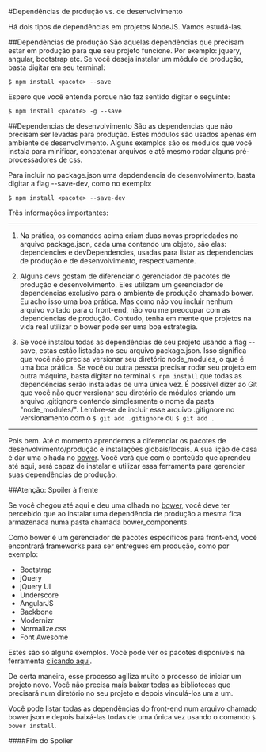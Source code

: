 #Dependências de produção vs. de desenvolvimento

Há dois tipos de dependências em projetos NodeJS. Vamos estudá-las.

##Dependências de produção
São aquelas dependências que precisam estar em produção para que seu projeto funcione. Por exemplo: jquery, angular, bootstrap etc. 
Se você deseja instalar um módulo de produção, basta digitar em seu terminal:

```$ npm install <pacote> --save ```


Espero que você entenda porque não faz sentido digitar o seguinte:

```$ npm install <pacote> -g --save ```



##Dependencias de desenvolvimento
São as dependencias que não precisam ser levadas para produção. Estes módulos são usados apenas em ambiente de desenvolvimento. Alguns exemplos são os módulos que você instala para minificar, concatenar arquivos e até mesmo rodar alguns pré-processadores de css.

Para incluir no package.json uma depdendencia de desenvolvimento, basta digitar a flag --save-dev, como no exemplo:


```$ npm install <pacote> --save-dev```


Três informações importantes:


---


1. Na prática, os comandos acima criam duas novas propriedades no arquivo package.json, cada uma contendo um objeto, são elas: dependencies e devDependencies, usadas para listar as dependencias de produção e de desenvolvimento, respectivamente.

2. Alguns devs gostam de diferenciar o gerenciador de pacotes de produção e desenvolvimento. Eles utilizam um gerenciador de dependencias exclusivo para o ambiente de produção chamado bower. Eu acho isso uma boa prática. Mas como não vou incluir nenhum arquivo voltado para o front-end, não vou me preocupar com as dependencias de produção. Contudo, tenha em mente que projetos na vida real utilizar o bower pode ser uma boa estratégia. 

3. Se você instalou todas as dependências de seu projeto usando a flag --save, estas estão listadas no seu arquivo package.json. Isso significa que você não precisa versionar seu diretório node_modules, o que é uma boa prática. Se você ou outra pessoa precisar rodar seu projeto em outra máquina, basta digitar no terminal ```$ npm install``` que todas as dependências serão instaladas de uma única vez. É possível dizer ao Git que você não quer versionar seu diretório de módulos criando um arquivo .gitignore contendo simplesmente o nome da pasta "node_modules/". Lembre-se de incluir esse arquivo .gitignore no versionamento com o ```$ git add .gitignore``` ou ```$ git add .```



---



Pois bem. Até o momento aprendemos a diferenciar os pacotes de desenvolvimento/produção e instalações globais/locais. A sua lição de casa é dar uma olhada no [bower](http://bower.io/). Você verá que com o conteúdo que aprendeu até aqui, será capaz de instalar e utilizar essa ferramenta para gerenciar suas dependências de produção.



##Atenção: Spoiler à frente

Se você chegou até aqui e deu uma olhada no [bower](http://bower.io/), você deve ter percebido que ao instalar uma dependência de produção a mesma fica armazenada numa pasta chamada bower_components. 

Como bower é um gerenciador de pacotes específicos para front-end, você encontrará frameworks para ser entregues em produção, como por exemplo:

* Bootstrap
* jQuery
* jQuery UI
* Underscore
* AngularJS
* Backbone
* Modernizr
* Normalize.css
* Font Awesome

Estes são só alguns exemplos. Você pode ver os pacotes disponíveis na ferramenta [clicando aqui](http://bower.io/search/).

De certa maneira, esse processo agiliza muito o processo de iniciar um projeto novo. Você não precisa mais baixar todas as bibliotecas que precisará num diretório no seu projeto e depois vinculá-los um a um.

Você pode listar todas as dependências do front-end num arquivo chamado bower.json e depois baixá-las todas de uma única vez usando o comando ``` $ bower install ```.

####Fim do Spolier



<script>
  (function(i,s,o,g,r,a,m){i['GoogleAnalyticsObject']=r;i[r]=i[r]||function(){
  (i[r].q=i[r].q||[]).push(arguments)},i[r].l=1*new Date();a=s.createElement(o),
  m=s.getElementsByTagName(o)[0];a.async=1;a.src=g;m.parentNode.insertBefore(a,m)
  })(window,document,'script','//www.google-analytics.com/analytics.js','ga');

  ga('create', 'UA-73075491-1', 'auto');
  ga('send', 'pageview');

</script>